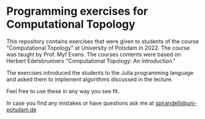 # Programming exercises for Computational Topology
This repository contains exercises that were given to students of the course "Computational Topology" at University of Potsdam in 2022. The course was taught by Prof. Myf Evans. The courses contents were based on Herbert Edelsbrunners "Computational Topology: An Introduction."

The exercises introduced the students to the Julia programming language and asked them to implement algorithms discussed in the lecture. 

Feel free to use these in any way you see fit.

In case you find any mistakes or have questions ask me at spirandelli@uni-potsdam.de 
